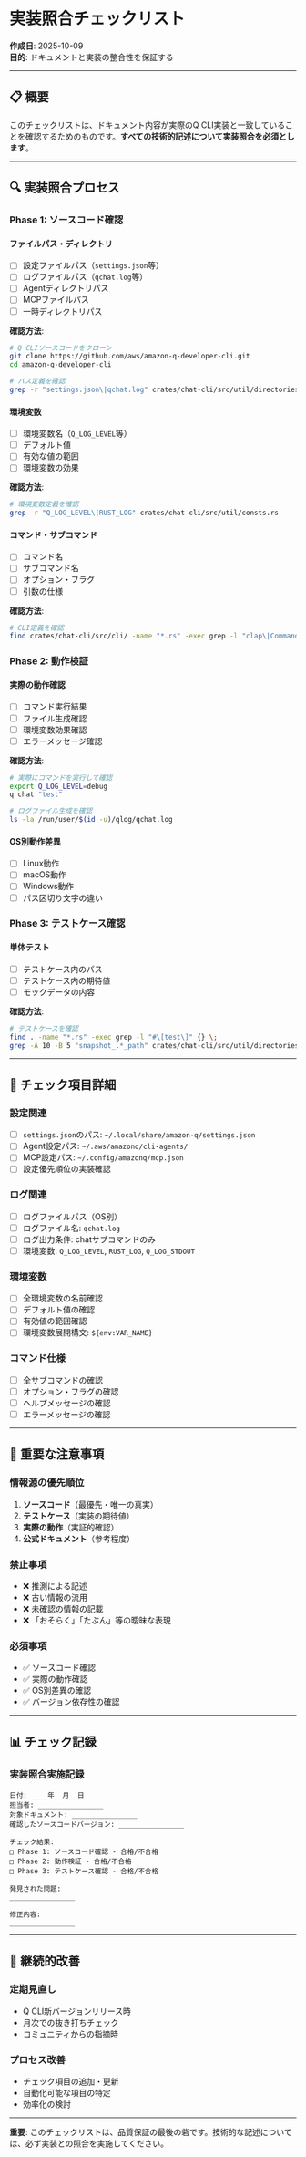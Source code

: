# 実装照合チェックリスト

**作成日**: 2025-10-09  
**目的**: ドキュメントと実装の整合性を保証する

---

## 📋 概要

このチェックリストは、ドキュメント内容が実際のQ CLI実装と一致していることを確認するためのものです。**すべての技術的記述について実装照合を必須とします**。

---

## 🔍 実装照合プロセス

### Phase 1: ソースコード確認

#### ファイルパス・ディレクトリ
- [ ] 設定ファイルパス（`settings.json`等）
- [ ] ログファイルパス（`qchat.log`等）
- [ ] Agentディレクトリパス
- [ ] MCPファイルパス
- [ ] 一時ディレクトリパス

**確認方法**:
```bash
# Q CLIソースコードをクローン
git clone https://github.com/aws/amazon-q-developer-cli.git
cd amazon-q-developer-cli

# パス定義を確認
grep -r "settings.json\|qchat.log" crates/chat-cli/src/util/directories.rs
```

#### 環境変数
- [ ] 環境変数名（`Q_LOG_LEVEL`等）
- [ ] デフォルト値
- [ ] 有効な値の範囲
- [ ] 環境変数の効果

**確認方法**:
```bash
# 環境変数定義を確認
grep -r "Q_LOG_LEVEL\|RUST_LOG" crates/chat-cli/src/util/consts.rs
```

#### コマンド・サブコマンド
- [ ] コマンド名
- [ ] サブコマンド名
- [ ] オプション・フラグ
- [ ] 引数の仕様

**確認方法**:
```bash
# CLI定義を確認
find crates/chat-cli/src/cli/ -name "*.rs" -exec grep -l "clap\|Command" {} \;
```

### Phase 2: 動作検証

#### 実際の動作確認
- [ ] コマンド実行結果
- [ ] ファイル生成確認
- [ ] 環境変数効果確認
- [ ] エラーメッセージ確認

**確認方法**:
```bash
# 実際にコマンドを実行して確認
export Q_LOG_LEVEL=debug
q chat "test"

# ログファイル生成を確認
ls -la /run/user/$(id -u)/qlog/qchat.log
```

#### OS別動作差異
- [ ] Linux動作
- [ ] macOS動作  
- [ ] Windows動作
- [ ] パス区切り文字の違い

### Phase 3: テストケース確認

#### 単体テスト
- [ ] テストケース内のパス
- [ ] テストケース内の期待値
- [ ] モックデータの内容

**確認方法**:
```bash
# テストケースを確認
find . -name "*.rs" -exec grep -l "#\[test\]" {} \;
grep -A 10 -B 5 "snapshot_.*_path" crates/chat-cli/src/util/directories.rs
```

---

## 📝 チェック項目詳細

### 設定関連
- [ ] `settings.json`のパス: `~/.local/share/amazon-q/settings.json`
- [ ] Agent設定パス: `~/.aws/amazonq/cli-agents/`
- [ ] MCP設定パス: `~/.config/amazonq/mcp.json`
- [ ] 設定優先順位の実装確認

### ログ関連
- [ ] ログファイルパス（OS別）
- [ ] ログファイル名: `qchat.log`
- [ ] ログ出力条件: chatサブコマンドのみ
- [ ] 環境変数: `Q_LOG_LEVEL`, `RUST_LOG`, `Q_LOG_STDOUT`

### 環境変数
- [ ] 全環境変数の名前確認
- [ ] デフォルト値の確認
- [ ] 有効値の範囲確認
- [ ] 環境変数展開構文: `${env:VAR_NAME}`

### コマンド仕様
- [ ] 全サブコマンドの確認
- [ ] オプション・フラグの確認
- [ ] ヘルプメッセージの確認
- [ ] エラーメッセージの確認

---

## 🚨 重要な注意事項

### 情報源の優先順位
1. **ソースコード**（最優先・唯一の真実）
2. **テストケース**（実装の期待値）
3. **実際の動作**（実証的確認）
4. **公式ドキュメント**（参考程度）

### 禁止事項
- ❌ 推測による記述
- ❌ 古い情報の流用
- ❌ 未確認の情報の記載
- ❌ 「おそらく」「たぶん」等の曖昧な表現

### 必須事項
- ✅ ソースコード確認
- ✅ 実際の動作確認
- ✅ OS別差異の確認
- ✅ バージョン依存性の確認

---

## 📊 チェック記録

### 実装照合実施記録
```
日付: ____年__月__日
担当者: ________________
対象ドキュメント: ________________
確認したソースコードバージョン: ________________

チェック結果:
□ Phase 1: ソースコード確認 - 合格/不合格
□ Phase 2: 動作検証 - 合格/不合格  
□ Phase 3: テストケース確認 - 合格/不合格

発見された問題:
________________

修正内容:
________________
```

---

## 🔄 継続的改善

### 定期見直し
- Q CLI新バージョンリリース時
- 月次での抜き打ちチェック
- コミュニティからの指摘時

### プロセス改善
- チェック項目の追加・更新
- 自動化可能な項目の特定
- 効率化の検討

---

**重要**: このチェックリストは、品質保証の最後の砦です。技術的な記述については、必ず実装との照合を実施してください。

